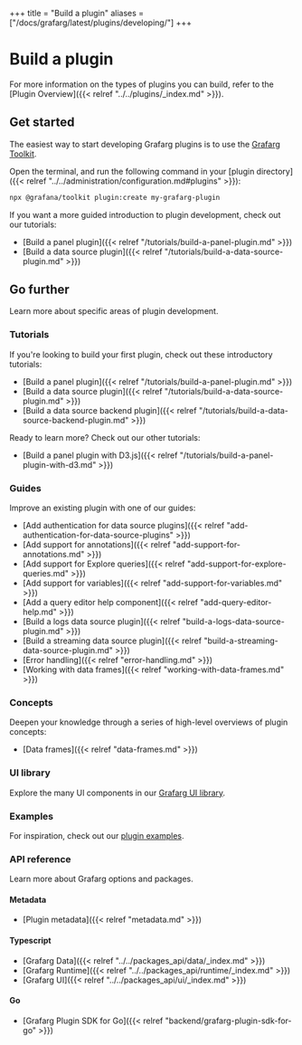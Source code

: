 +++
title = "Build a plugin"
aliases = ["/docs/grafarg/latest/plugins/developing/"]
+++

# Build a plugin

For more information on the types of plugins you can build, refer to the [Plugin Overview]({{< relref "../../plugins/_index.md" >}}).

## Get started

The easiest way to start developing Grafarg plugins is to use the [Grafarg Toolkit](https://www.npmjs.com/package/@grafana/toolkit).

Open the terminal, and run the following command in your [plugin directory]({{< relref "../../administration/configuration.md#plugins" >}}):

```bash
npx @grafana/toolkit plugin:create my-grafarg-plugin
```

If you want a more guided introduction to plugin development, check out our tutorials:

- [Build a panel plugin]({{< relref "/tutorials/build-a-panel-plugin.md" >}})
- [Build a data source plugin]({{< relref "/tutorials/build-a-data-source-plugin.md" >}})

## Go further

Learn more about specific areas of plugin development.

### Tutorials

If you're looking to build your first plugin, check out these introductory tutorials:

- [Build a panel plugin]({{< relref "/tutorials/build-a-panel-plugin.md" >}})
- [Build a data source plugin]({{< relref "/tutorials/build-a-data-source-plugin.md" >}})
- [Build a data source backend plugin]({{< relref "/tutorials/build-a-data-source-backend-plugin.md" >}})

Ready to learn more? Check out our other tutorials:

- [Build a panel plugin with D3.js]({{< relref "/tutorials/build-a-panel-plugin-with-d3.md" >}})

### Guides

Improve an existing plugin with one of our guides:

- [Add authentication for data source plugins]({{< relref "add-authentication-for-data-source-plugins" >}})
- [Add support for annotations]({{< relref "add-support-for-annotations.md" >}})
- [Add support for Explore queries]({{< relref "add-support-for-explore-queries.md" >}})
- [Add support for variables]({{< relref "add-support-for-variables.md" >}})
- [Add a query editor help component]({{< relref "add-query-editor-help.md" >}})
- [Build a logs data source plugin]({{< relref "build-a-logs-data-source-plugin.md" >}})
- [Build a streaming data source plugin]({{< relref "build-a-streaming-data-source-plugin.md" >}})
- [Error handling]({{< relref "error-handling.md" >}})
- [Working with data frames]({{< relref "working-with-data-frames.md" >}})

### Concepts

Deepen your knowledge through a series of high-level overviews of plugin concepts:

- [Data frames]({{< relref "data-frames.md" >}})

### UI library

Explore the many UI components in our [Grafarg UI library](https://developers.grafarg.com/ui).

### Examples

For inspiration, check out our [plugin examples](https://github.com/famarks/grafarg-plugin-examples).

### API reference

Learn more about Grafarg options and packages.

#### Metadata

- [Plugin metadata]({{< relref "metadata.md" >}})

#### Typescript

- [Grafarg Data]({{< relref "../../packages_api/data/_index.md" >}})
- [Grafarg Runtime]({{< relref "../../packages_api/runtime/_index.md" >}})
- [Grafarg UI]({{< relref "../../packages_api/ui/_index.md" >}})

#### Go

- [Grafarg Plugin SDK for Go]({{< relref "backend/grafarg-plugin-sdk-for-go" >}})


